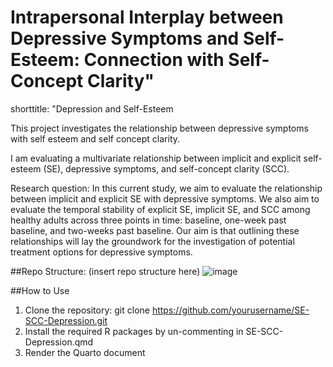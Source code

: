 # Intrapersonal Interplay between Depressive Symptoms and Self-Esteem: Connection with Self-Concept Clarity"
shorttitle: "Depression and Self-Esteem

This project investigates the relationship between depressive symptoms with self esteem and self concept clarity.

I am evaluating a multivariate relationship between implicit and explicit 
self-esteem (SE), depressive symptoms, and self-concept clarity (SCC). 

Research question: In this current study, we aim to evaluate the relationship between implicit and explicit 
SE with depressive symptoms. We also aim to evaluate the temporal stability of explicit SE, implicit SE, 
and SCC among healthy adults across three points in time: baseline, one-week past baseline, and two-weeks 
past baseline. Our aim is that outlining these relationships will lay the groundwork for the investigation 
of potential treatment options for depressive symptoms. 

##Repo Structure:
(insert repo structure here)
![image](https://github.com/user-attachments/assets/963c2b7a-8f50-4640-8020-be2641f289c1)

##How to Use
1. Clone the repository:
git clone https://github.com/yourusername/SE-SCC-Depression.git
2. Install the required R packages by un-commenting in SE-SCC-Depression.qmd
3. Render the Quarto document
